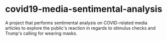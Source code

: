 # covid19-media-sentimental-analysis
A project that performs sentimental analysis on COVID-related media articles to explore the public's reaction in regards to stimulus checks and Trump's calling for wearing masks.
